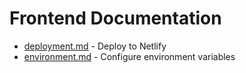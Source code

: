 # Frontend Documentation

- [deployment.md](./deployment.md) - Deploy to Netlify
- [environment.md](./environment.md) - Configure environment variables
